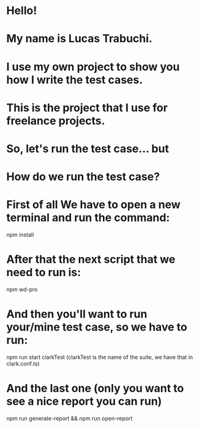 # Hello!

# My name is Lucas Trabuchi.

# I use my own project to show you how I write the test cases.

# This is the project that I use for freelance projects.

# So, let's run the test case... but

# How do we run the test case?

# First of all We have to open a new terminal and run the command:

npm install

# After that the next script that we need to run is:

npm wd-pro

# And then you'll want to run your/mine test case, so we have to run:

npm run start clarkTest (clarkTest is the name of the suite, we have that in clark.conf.ts)

# And the last one (only you want to see a nice report you can run)

npm run generate-report && npm run open-report
